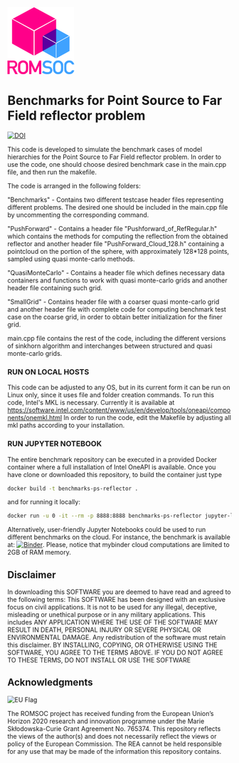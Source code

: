 <img src="images/romsoclogo-logo.png" alt="ROMSOC logo"  width="150"/>

# Benchmarks for Point Source to Far Field reflector problem
[![DOI](https://zenodo.org/badge/DOI/10.5281/zenodo.5171811.svg)](https://doi.org/10.5281/zenodo.5171811)

This code is developed to simulate the benchmark cases of model hierarchies for the Point Source to Far Field reflector problem. In order to use the code, one should choose desired benchmark case in the main.cpp file, and then run the makefile.

The code is arranged in the following folders:

"Benchmarks" - Contains two different testcase header files representing different problems. The desired one should be included in the main.cpp file by uncommenting the corresponding command.

"PushForward" - Contains a header file "Pushforward_of_RefRegular.h" which contains the methods for computing the reflection from the obtained reflector and another header file "PushForward_Cloud_128.h" containing a pointcloud on the portion of the sphere, with approximately 128*128 points, sampled using quasi monte-carlo methods.


"QuasiMonteCarlo" - Contains a header file  which defines necessary data containers and functions to work with quasi monte-carlo grids and another header file containing such grid.

"SmallGrid" - Contains header file with a coarser quasi monte-carlo grid and another header file with complete code for computing benchmark test case on the coarse grid, in order to obtain better initialization for the finer grid.

main.cpp file contains the rest of the code, including the different versions of sinkhorn algorithm and interchanges between structured and quasi monte-carlo grids.



### RUN ON LOCAL HOSTS
This code can be adjusted to any OS, but in its current form it can be run on Linux only, since it uses file and folder creation commands. 
To run this code, Intel's MKL is necessary. Currently it is available at https://software.intel.com/content/www/us/en/develop/tools/oneapi/components/onemkl.html
In order to run the code, edit the Makefile by adjusting all mkl paths according to your installation.

### RUN JUPYTER NOTEBOOK
The entire benchmark repository can be executed in a provided Docker container where a full installation of Intel OneAPI is available. Once you have clone or downloaded this repository, to build the container just type
```bash
docker build -t benchmarks-ps-reflector . 
```
and for running it locally:
```bash
docker run -u 0 -it --rm -p 8888:8888 benchmarks-ps-reflector jupyter-lab --ip=0.0.0.0 --port=8888 --allow-root
```

Alternatively, user-friendly Jupyter Notebooks could be used to run different benchmarks on the cloud. For instance, the benchmark is available at:
[![Binder](https://mybinder.org/badge_logo.svg)](https://mybinder.org/v2/gh/ROMSOC/benchmarks-ps-reflector/HEAD?labpath=Benchmark.ipynb). Please, notice that mybinder cloud computations are limited to 2GB of RAM memory.

## Disclaimer
In downloading this SOFTWARE you are deemed to have read and agreed to the following terms:
This SOFTWARE has been designed with an exclusive focus on civil applications. It is not to be used
for any illegal, deceptive, misleading or unethical purpose or in any military applications. This includes ANY APPLICATION WHERE THE USE OF THE SOFTWARE MAY RESULT IN DEATH,
PERSONAL INJURY OR SEVERE PHYSICAL OR ENVIRONMENTAL DAMAGE. Any redistribution of the software must retain this disclaimer. BY INSTALLING, COPYING, OR OTHERWISE
USING THE SOFTWARE, YOU AGREE TO THE TERMS ABOVE. IF YOU DO NOT AGREE TO
THESE TERMS, DO NOT INSTALL OR USE THE SOFTWARE

## Acknowledgments
<img src="images/EU_Flag.png" alt="EU Flag"  width="150" height="100" />

The ROMSOC project has received funding from the European Union’s Horizon 2020 research and innovation programme under the Marie Skłodowska-Curie Grant Agreement No. 765374.
This repository reflects the views of the author(s) and does not necessarily reflect the views or policy of the European Commission. The REA cannot be held responsible for any use that may be made of the information this repository contains.
